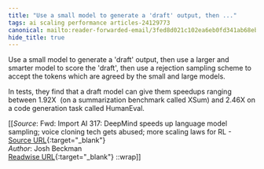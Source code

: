 ```yaml
---
title: "Use a small model to generate a 'draft' output, then ..."
tags: ai scaling performance articles-24129773
canonical: mailto:reader-forwarded-email/3fed8d021c102ea6eb0fd341ab68ebfd
hide_title: true
---
```


Use a small model to generate a 'draft' output, then use a larger and smarter model to score the 'draft', then use a rejection sampling scheme to accept the tokens which are agreed by the small and large models.  

In tests, they find that a draft model can give them speedups ranging between 1.92X  (on a summarization benchmark called XSum) and 2.46X on a code generation task called HumanEval.


[[_Source_: Fwd: Import AI 317: DeepMind speeds up language model sampling; voice cloning tech gets abused; more scaling laws for RL - [Source URL](mailto:reader-forwarded-email/3fed8d021c102ea6eb0fd341ab68ebfd){:target="_blank"}<br>
_Author_: Josh Beckman<br>
[Readwise URL](https://readwise.io/open/471678563){:target="_blank"}
::wrap]]